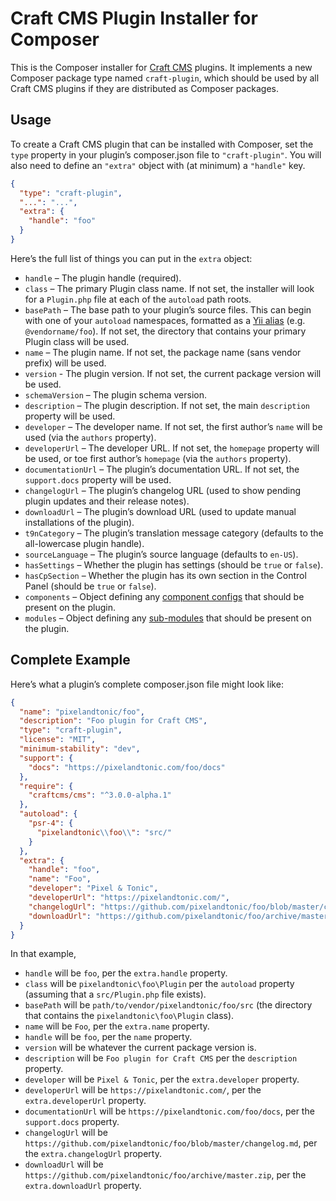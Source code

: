 Craft CMS Plugin Installer for Composer
=======================================

This is the Composer installer for [Craft CMS](https://craftcms.com/) plugins. It implements a new Composer package type named `craft-plugin`, which should be used by all Craft CMS plugins if they are distributed as Composer packages.

Usage
-----

To create a Craft CMS plugin that can be installed with Composer, set the `type` property in your plugin’s composer.json file to `"craft-plugin"`. You will also need to define an `"extra"` object with (at minimum) a `"handle"` key.

```json
{
  "type": "craft-plugin",
  "...": "...",
  "extra": {
    "handle": "foo"
  }
}
```

Here’s the full list of things you can put in the `extra` object:

- `handle` – The plugin handle (required).
- `class` – The primary Plugin class name. If not set, the installer will look for a `Plugin.php` file at each of the `autoload` path roots.
- `basePath` – The base path to your plugin’s source files. This can begin with one of your `autoload` namespaces, formatted as a [Yii alias](http://www.yiiframework.com/doc-2.0/guide-concept-aliases.html) (e.g. `@vendorname/foo`). If not set, the directory that contains your primary Plugin class will be used.    
- `name` – The plugin name. If not set, the package name (sans vendor prefix) will be used.
- `version` - The plugin version. If not set, the current package version will be used.
- `schemaVersion` – The plugin schema version.
- `description` – The plugin description. If not set, the main `description` property will be used.
- `developer` – The developer name. If not set, the first author’s `name` will be used (via the `authors` property).
- `developerUrl` – The developer URL. If not set, the `homepage` property will be used, or toe first author’s `homepage` (via the `authors` property).
- `documentationUrl` – The plugin’s documentation URL. If not set, the `support.docs` property will be used.
- `changelogUrl` – The plugin’s changelog URL (used to show pending plugin updates and their release notes).
- `downloadUrl` – The plugin’s download URL (used to update manual installations of the plugin).
- `t9nCategory` – The plugin’s translation message category (defaults to the all-lowercase plugin handle).
- `sourceLanguage` – The plugin’s source language (defaults to `en-US`).
- `hasSettings` – Whether the plugin has settings (should be `true` or `false`).
- `hasCpSection` – Whether the plugin has its own section in the Control Panel (should be `true` or `false`).
- `components` – Object defining any [component configs](http://www.yiiframework.com/doc-2.0/guide-structure-application-components.html) that should be present on the plugin.
- `modules` – Object defining any [sub-modules](http://www.yiiframework.com/doc-2.0/guide-structure-modules.html) that should be present on the plugin.

Complete Example
----------------

Here’s what a plugin’s complete composer.json file might look like:

```json
{
  "name": "pixelandtonic/foo",
  "description": "Foo plugin for Craft CMS",
  "type": "craft-plugin",
  "license": "MIT",
  "minimum-stability": "dev",
  "support": {
    "docs": "https://pixelandtonic.com/foo/docs"
  },
  "require": {
    "craftcms/cms": "^3.0.0-alpha.1"
  },
  "autoload": {
    "psr-4": {
      "pixelandtonic\\foo\\": "src/"
    }
  },
  "extra": {
    "handle": "foo",
    "name": "Foo",
    "developer": "Pixel & Tonic",
    "developerUrl": "https://pixelandtonic.com/",
    "changelogUrl": "https://github.com/pixelandtonic/foo/blob/master/changelog.md",
    "downloadUrl": "https://github.com/pixelandtonic/foo/archive/master.zip"
  }
}
```

In that example,

- `handle` will be `foo`, per the `extra.handle` property.
- `class` will be `pixelandtonic\foo\Plugin` per the `autoload` property (assuming that a `src/Plugin.php` file exists).
- `basePath` will be `path/to/vendor/pixelandtonic/foo/src` (the directory that contains the `pixelandtonic\foo\Plugin` class).
- `name` will be `Foo`, per the `extra.name` property.
- `handle` will be `foo`, per the `name` property.
- `version` will be whatever the current package version is.
- `description` will be `Foo plugin for Craft CMS` per the `description` property.
- `developer` will be `Pixel & Tonic`, per the `extra.developer` property.
- `developerUrl` will be `https://pixelandtonic.com/`, per the `extra.developerUrl` property.
- `documentationUrl` will be `https://pixelandtonic.com/foo/docs`, per the `support.docs` property.
- `changelogUrl` will be `https://github.com/pixelandtonic/foo/blob/master/changelog.md`, per the `extra.changelogUrl` property.
- `downloadUrl` will be `https://github.com/pixelandtonic/foo/archive/master.zip`, per the `extra.downloadUrl` property.

